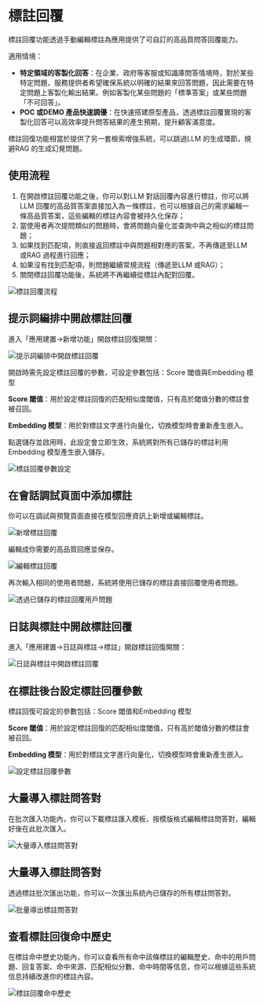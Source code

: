 # 標註回覆
標註回覆功能透過手動編輯標註為應用提供了可自訂的高品質問答回覆能力。

適用情境：
- **特定領域的客製化回答**：在企業、政府等客服或知識庫問答情境時，對於某些特定問題，服務提供者希望確保系統以明確的結果來回答問題，因此需要在特定問題上客製化輸出結果。例如客製化某些問題的「標準答案」或某些問題「不可回答」。
- **POC 或DEMO 產品快速調優**：在快速搭建原型產品，透過標註回覆實現的客製化回答可以高效率提升問答結果的產生預期，提升顧客滿意度。

標註回復功能相當於提供了另一套檢索增強系統，可以跳過LLM 的生成環節，規避RAG 的生成幻覺問題。

## 使用流程
1. 在開啟標註回覆功能之後，你可以對LLM 對話回覆內容進行標註，你可以將LLM 回覆的高品質答案直接加入為一條標註，也可以根據自己的需求編輯一條高品質答案，這些編輯的標註內容會被持久化保存；
2. 當使用者再次提問類似的問題時，會將問題向量化並查詢中與之相似的標註問題；
3. 如果找到匹配項，則直接返回標註中與問題相對應的答案，不再傳遞至LLM 或RAG 過程進行回應；
4. 如果沒有找到匹配項，則問題繼續常規流程（傳遞至LLM 或RAG）；
5. 關閉標註回覆功能後，系統將不再繼續從標註內配對回覆。

![標註回覆流程](/標註/images/標註回覆流程.png)

## 提示詞編排中開啟標註回覆
進入「應用建置->新增功能」開啟標註回復開關：

![提示詞編排中開啟標註回覆](/標註/images/提示詞編排中開啟標註回覆.png)

開啟時需先設定標註回覆的參數，可設定參數包括：Score 閾值與Embedding 模型

**Score 閾值**：用於設定標註回復的匹配相似度閾值，只有高於閾值分數的標註會被召回。

**Embedding 模型**：用於對標註文字進行向量化，切換模型時會重新產生嵌入。

點選儲存並啟用時，此設定會立即生效，系統將對所有已儲存的標註利用Embedding 模型產生嵌入儲存。

![標註回覆參數設定](/標註/images/標註回覆參數設定.png)

## 在會話調試頁面中添加標註
你可以在調試與預覽頁面直接在模型回應資訊上新增或編輯標註。

![新增標註回覆](/標註/images/新增標註回覆.png)

編輯成你需要的高品質回應並保存。

![編輯標註回覆](/標註/images/編輯標註回覆.png)

再次輸入相同的使用者問題，系統將使用已儲存的標註直接回覆使用者問題。

![透過已儲存的標註回覆用戶問題](/標註/images/透過已儲存的標註回覆用戶問題.png)

## 日誌與標註中開啟標註回覆
進入「應用建置->日誌與標註->標註」開啟標註回復開關：

![日誌與標註中開啟標註回覆](/標註/images/日誌與標註中開啟標註回覆.png)

## 在標註後台設定標註回覆參數
標註回復可設定的參數包括：Score 閾值和Embedding 模型

**Score 閾值**：用於設定標註回復的匹配相似度閾值，只有高於閾值分數的標註會被召回。

**Embedding 模型**：用於對標註文字進行向量化，切換模型時會重新產生嵌入。

![設定標註回覆參數](/標註/images/設定標註回覆參數.png)

## 大量導入標註問答對
在批次匯入功能內，你可以下載標註匯入模板，按模版格式編輯標註問答對，編輯好後在此批次匯入。

![大量導入標註問答對](/標註/images/大量導入標註問答對.png)

## 大量導入標註問答對
透過標註批次匯出功能，你可以一次匯出系統內已儲存的所有標註問答對。

![批量導出標註問答對](/標註/images/批量導出標註問答對.png)

## 查看標註回復命中歷史
在標註命中歷史功能內，你可以查看所有命中該條標註的編輯歷史、命中的用戶問題、回复答案、命中來源、匹配相似分數、命中時間等信息，你可以根據這些系統信息持續改進你的標註內容。

![標註回覆命中歷史](/標註/images/標註回覆命中歷史.png)